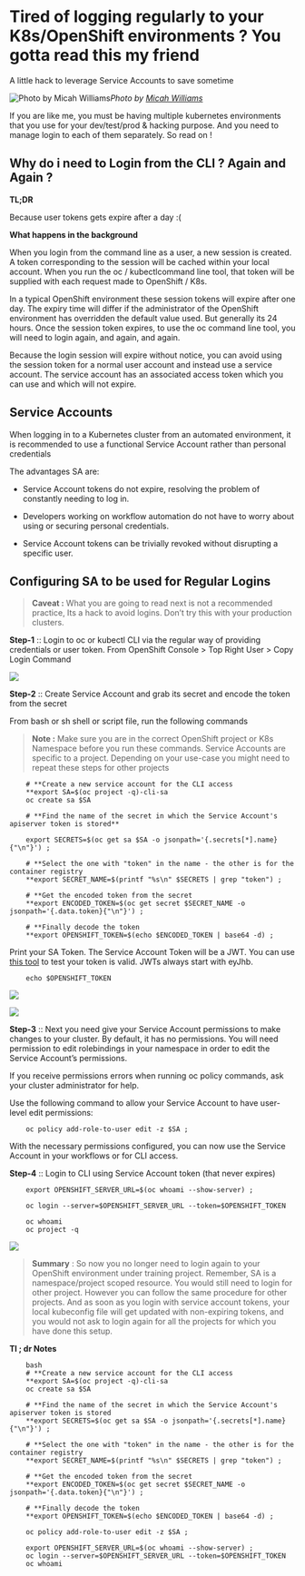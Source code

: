 
# Tired of logging regularly to your K8s/OpenShift environments ? You gotta read this my friend

A little hack to leverage Service Accounts to save sometime

![Photo by [Micah Williams](https://unsplash.com/@mr_williams_photography?utm_source=unsplash&utm_medium=referral&utm_content=creditCopyText)](w)*Photo by [Micah Williams](https://unsplash.com/@mr_williams_photography?utm_source=unsplash&utm_medium=referral&utm_content=creditCopyText)*

If you are like me, you must be having multiple kubernetes environments that you use for your dev/test/prod & hacking purpose. And you need to manage login to each of them separately. So read on !

## Why do i need to Login from the CLI ? Again and Again ?

**TL;DR**

Because user tokens gets expire after a day :(

**What happens in the background**

When you login from the command line as a user, a new session is created. A token corresponding to the session will be cached within your local account. When you run the oc / kubectlcommand line tool, that token will be supplied with each request made to OpenShift / K8s.

In a typical OpenShift environment these session tokens will expire after one day. The expiry time will differ if the administrator of the OpenShift environment has overridden the default value used. But generally its 24 hours. Once the session token expires, to use the oc command line tool, you will need to login again, and again, and again.

Because the login session will expire without notice, you can avoid using the session token for a normal user account and instead use a service account. The service account has an associated access token which you can use and which will not expire.

## Service Accounts

When logging in to a Kubernetes cluster from an automated environment, it is recommended to use a functional Service Account rather than personal credentials

The advantages SA are:

* Service Account tokens do not expire, resolving the problem of constantly needing to log in.

* Developers working on workflow automation do not have to worry about using or securing personal credentials.

* Service Account tokens can be trivially revoked without disrupting a specific user.

## Configuring SA to be used for Regular Logins
> **Caveat :** What you are going to read next is not a recommended practice, Its a hack to avoid logins. Don’t try this with your production clusters.

**Step-1** :: Login to oc or kubectl CLI via the regular way of providing credentials or user token. From OpenShift Console > Top Right User > Copy Login Command

![](https://cdn-images-1.medium.com/max/2500/1*JBdRtZXb-Uac4aLl-E_z4A.png)

**Step-2** :: Create Service Account and grab its secret and encode the token from the secret

From bash or sh shell or script file, run the following commands
> **Note :** Make sure you are in the correct OpenShift project or K8s Namespace before you run these commands. Service Accounts are specific to a project. Depending on your use-case you might need to repeat these steps for other projects
```
    # **Create a new service account for the CLI access
    **export SA=$(oc project -q)-cli-sa
    oc create sa $SA

    # **Find the name of the secret in which the Service Account's apiserver token is stored**

    export SECRETS=$(oc get sa $SA -o jsonpath='{.secrets[*].name}{"\n"}') ;

    # **Select the one with "token" in the name - the other is for the container registry
    **export SECRET_NAME=$(printf "%s\n" $SECRETS | grep "token") ;

    # **Get the encoded token from the secret
    **export ENCODED_TOKEN=$(oc get secret $SECRET_NAME -o jsonpath='{.data.token}{"\n"}') ;

    # **Finally decode the token
    **export OPENSHIFT_TOKEN=$(echo $ENCODED_TOKEN | base64 -d) ;
```
Print your SA Token. The Service Account Token will be a JWT. You can use [this tool](https://jwt.io/) to test your token is valid. JWTs always start with eyJhb.
```
    echo $OPENSHIFT_TOKEN
```
![](https://cdn-images-1.medium.com/max/3826/1*KbbezlMbC037Lfq88auxvw.png)

![](https://cdn-images-1.medium.com/max/2000/1*mos2S-cFoU__jjiu0BQEmg.png)

**Step-3** :: Next you need give your Service Account permissions to make changes to your cluster. By default, it has no permissions. You will need permission to edit rolebindings in your namespace in order to edit the Service Account’s permissions.

If you receive permissions errors when running oc policy commands, ask your cluster administrator for help.

Use the following command to allow your Service Account to have user-level edit permissions:
```
    oc policy add-role-to-user edit -z $SA ;
```
With the necessary permissions configured, you can now use the Service Account in your workflows or for CLI access.

**Step-4** :: Login to CLI using Service Account token (that never expires)
```
    export OPENSHIFT_SERVER_URL=$(oc whoami --show-server) ;

    oc login --server=$OPENSHIFT_SERVER_URL --token=$OPENSHIFT_TOKEN

    oc whoami
    oc project -q
```
![](https://cdn-images-1.medium.com/max/2184/1*LRbQ67LJu3LBfOmk2bgy9Q.png)
> **Summary** : So now you no longer need to login again to your OpenShift environment under training project. Remember, SA is a namespace/project scoped resource. You would still need to login for other project. However you can follow the same procedure for other projects. And as soon as you login with service account tokens, your local kubeconfig file will get updated with non-expiring tokens, and you would not ask to login again for all the projects for which you have done this setup.

**Tl ; dr Notes**
```
    bash
    # **Create a new service account for the CLI access
    **export SA=$(oc project -q)-cli-sa
    oc create sa $SA

    # **Find the name of the secret in which the Service Account's apiserver token is stored
    **export SECRETS=$(oc get sa $SA -o jsonpath='{.secrets[*].name}{"\n"}') ;

    # **Select the one with "token" in the name - the other is for the container registry
    **export SECRET_NAME=$(printf "%s\n" $SECRETS | grep "token") ;

    # **Get the encoded token from the secret
    **export ENCODED_TOKEN=$(oc get secret $SECRET_NAME -o jsonpath='{.data.token}{"\n"}') ;

    # **Finally decode the token
    **export OPENSHIFT_TOKEN=$(echo $ENCODED_TOKEN | base64 -d) ;

    oc policy add-role-to-user edit -z $SA ;

    export OPENSHIFT_SERVER_URL=$(oc whoami --show-server) ;
    oc login --server=$OPENSHIFT_SERVER_URL --token=$OPENSHIFT_TOKEN
    oc whoami
```